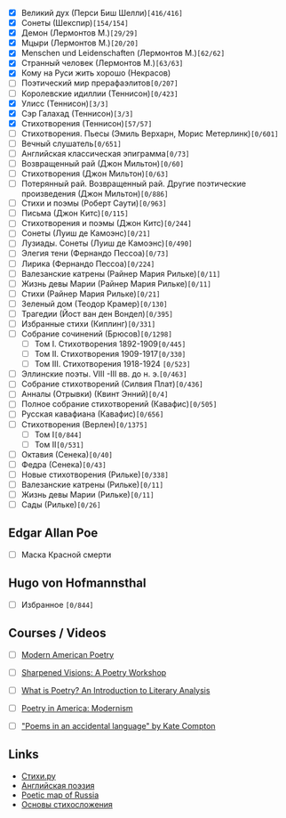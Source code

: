 - [x] Великий дух (Перси Биш Шелли)`[416/416]`
- [x] Сонеты (Шекспир)`[154/154]`
- [x] Демон (Лермонтов М.)`[29/29]`
- [x] Мцыри (Лермонтов М.)`[20/20]`
- [x] Menschen und Leidenschaften (Лермонтов М.)`[62/62]`
- [x] Странный человек (Лермонтов М.)`[63/63]`
- [x] Кому на Руси жить хорошо (Некрасов)
- [ ] Поэтический мир прерафаэлитов`[0/207]`
- [ ] Королевские идиллии (Теннисон)`[0/423]`
- [x] Улисс (Теннисон)`[3/3]`
- [x] Сэр Галахад (Теннисон)`[3/3]`
- [x] Стихотворения (Теннисон)`[57/57]`
- [ ] Стихотворения. Пьесы (Эмиль Верхарн, Морис Метерлинк)`[0/601]`
- [ ] Вечный слушатель`[0/651]`
- [ ] Английская классическая эпиграмма`[0/73]`
- [ ] Возвращенный рай (Джон Мильтон)`[0/60]`
- [ ] Стихотворения (Джон Мильтон)`[0/63]`
- [ ] Потерянный рай. Возвращенный рай. Другие поэтические произведения (Джон Мильтон)`[0/886]`
- [ ] Стихи и поэмы (Роберт Саути)`[0/963]`
- [ ] Письма (Джон Китс)`[0/115]`
- [ ] Стихотворения и поэмы (Джон Китс)`[0/244]`
- [ ] Сонеты (Луиш де Камоэнс)`[0/21]`
- [ ] Лузиады. Сонеты (Луиш де Камоэнс)`[0/490]`
- [ ] Элегия тени (Фернандо Пессоа)`[0/73]`
- [ ] Лирика (Фернандо Пессоа)`[0/224]`
- [ ] Валезанские катрены (Райнер Мария Рильке)`[0/11]`
- [ ] Жизнь девы Марии (Райнер Мария Рильке)`[0/11]`
- [ ] Стихи (Райнер Мария Рильке)`[0/21]`
- [ ] Зеленый дом (Теодор Крамер)`[0/130]`
- [ ] Трагедии (Йост ван ден Вондел)`[0/395]`
- [ ] Избранные стихи (Киплинг)`[0/331]`
- [ ] Собрание сочинений (Брюсов)`[0/1298]`
  - [ ] Том I. Стихотворения 1892-1909`[0/445]`
  - [ ] Том II. Стихотворения 1909-1917`[0/330]`
  - [ ] Том III. Стихотворения 1918-1924 `[0/523]`
- [ ] Эллинские поэты. VIII -III вв. до н. э.`[0/463]`
- [ ] Собрание стихотворений (Силвия Плат)`[0/436]`
- [ ] Анналы (Отрывки) (Квинт Энний)`[0/4]`
- [ ] Полное собрание стихотворений (Кавафис)`[0/505]`
- [ ] Русская кавафиана (Кавафис)`[0/656]`
- [ ] Стихотворения (Верлен)`[0/1375]`
  - [ ] Том I`[0/844]`
  - [ ] Том II`[0/531]`
- [ ] Октавия (Сенека)`[0/40]`
- [ ] Федра (Сенека)`[0/43]`
- [ ] Новые стихотворения (Рильке)`[0/338]`
- [ ] Валезанские катрены (Рильке)`[0/11]`
- [ ] Жизнь девы Марии (Рильке)`[0/11]`
- [ ] Сады (Рильке)`[0/26]`
## Edgar Allan Poe

- [ ] Маска Красной смерти


## Hugo von Hofmannsthal

- [ ] Избранное `[0/844]`


## Courses / Videos

- [ ] [Modern American Poetry](https://www.coursera.org/learn/modern-american-poetry)
- [ ] [Sharpened Visions: A Poetry Workshop](https://www.coursera.org/learn/poetry-workshop)
- [ ] [What is Poetry? An Introduction to Literary Analysis](https://www.edx.org/course/what-is-poetry?index=product&queryID=431f7689f93aca35552fbf38e3caad2e&position=6)
- [ ] [Poetry in America: Modernism](https://www.edx.org/course/poetry-in-america-modernism?index=product&queryID=431f7689f93aca35552fbf38e3caad2e&position=9)
- [ ] ["Poems in an accidental language" by Kate Compton](https://youtu.be/NlClzGbemu8)


## Links

- [Стихи.ру](https://stihi.ru/)
- [Английская поэзия](http://eng-poetry.ru/index.php)
- [Poetic map of Russia](https://www.labirint.ru/poets/)
- [Основы стихосложения](https://ru-stixoplet.livejournal.com/3002955.html)
